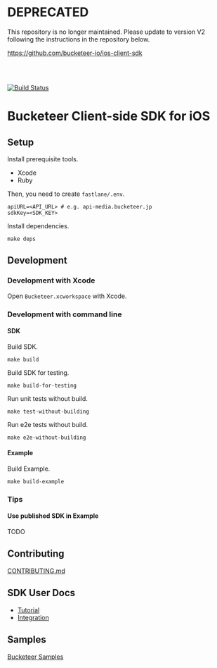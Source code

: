 # DEPRECATED
This repository is no longer maintained. Please update to version V2 following the instructions in the repository below.

https://github.com/bucketeer-io/ios-client-sdk

<br><br>


[![Build Status](https://app.bitrise.io/app/b2a26a787a314dad/status.svg?token=dbGgTCEurcQ8NoD64CekLA&branch=master)](https://app.bitrise.io/app/b2a26a787a314dad)

# Bucketeer Client-side SDK for iOS

## Setup

Install prerequisite tools.

- Xcode
- Ruby

Then, you need to create `fastlane/.env`.

```
apiURL=<API_URL> # e.g. api-media.bucketeer.jp
sdkKey=<SDK_KEY>
```

Install dependencies.

```
make deps
```

## Development

### Development with Xcode

Open `Bucketeer.xcworkspace` with Xcode.

### Development with command line

#### SDK

Build SDK.

```
make build
```

Build SDK for testing.

```
make build-for-testing
```

Run unit tests without build.

```
make test-without-building
```

Run e2e tests without build.

```
make e2e-without-building
```

#### Example

Build Example.

```
make build-example
```

### Tips

#### Use published SDK in Example

TODO

## Contributing

[CONTRIBUTING.md](./CONTRIBUTING.md)

## SDK User Docs

- [Tutorial](https://bucketeer.io/docs/#/./client-side-sdk-tutorial-ios)
- [Integration](https://bucketeer.io/docs/#/./client-side-sdk-reference-guides-ios)

## Samples

[Bucketeer Samples](https://github.com/ca-dp/bucketeer-samples)
